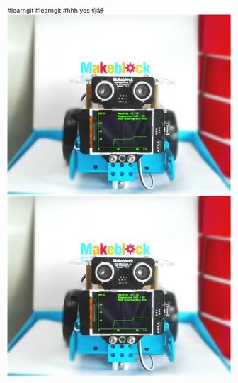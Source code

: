 #learngit
#learngit
#hhh
yes
你好
![image](https://github.com/aiolosfly/learngit/blob/master/picture/dsm.jpg)
![image](https://github.com/aiolosfly/learngit/blob/master/picture/dsm.jpg)
